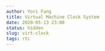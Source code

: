 ```yaml
---
author: Yori Fang
title: Virtual Machine Clock System
date: 2020-05-13 23:00
status: hidden
slug: virt-clock
tags: rtc
---
```


